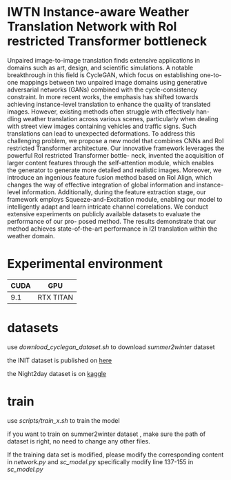 # IWTN Instance-aware Weather Translation Network with RoI restricted Transformer bottleneck  
Unpaired image-to-image translation finds extensive applications in domains such
as art, design, and scientific simulations. A notable breakthrough in this field
is CycleGAN, which focus on establishing one-to-one mappings between two
unpaired image domains using generative adversarial networks (GANs) combined
with the cycle-consistency constraint. In more recent works, the emphasis has
shifted towards achieving instance-level translation to enhance the quality of
translated images. However, existing methods often struggle with effectively han-
dling weather translation across various scenes, particularly when dealing with
street view images containing vehicles and traffic signs. Such translations can lead
to unexpected deformations. To address this challenging problem, we propose a
new model that combines CNNs and RoI restricted Transformer architecture. Our
innovative framework leverages the powerful RoI restricted Transformer bottle-
neck, invented the acquisition of larger content features through the self-attention
module, which enables the generator to generate more detailed and realistic
images. Moreover, we introduce an ingenious feature fusion method based on
RoI Align, which changes the way of effective integration of global information
and instance-level information. Additionally, during the feature extraction stage,
our framework employs Squeeze-and-Excitation module, enabling our model to
intelligently adapt and learn intricate channel correlations. We conduct extensive
experiments on publicly available datasets to evaluate the performance of our pro-
posed method. The results demonstrate that our method achieves state-of-the-art
performance in I2I translation within the weather domain.  

# Experimental environment  

|  CUDA   | GPU  |
|  ----  | ----  |
|  9.1  | RTX TITAN |



# datasets
use *download_cyclegan_dataset.sh* to download *summer2winter* dataset  

the INIT dataset is published on [here](https://zhiqiangshen.com/projects/INIT/index.html)  

the Night2day dataset is on [kaggle](https://www.kaggle.com/datasets/raman77768/day-time-and-night-time-road-images)  

# train
use *scripts/train_x.sh* to train the model  

if you want to train on summer2winter dataset , make sure the path of dataset is right, no need to change any other files.  

  
If the training data set is modified, please modify the corresponding content in *network.py* and *sc_model.py*
specifically modify line 137-155 in *sc_model.py*


